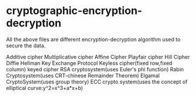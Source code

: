 # cryptographic-encryption-decryption
All the above files are different encryption-decryption algorithm used to secure the data.

Additive cipher
Multiplicative cipher
Affine Cipher
Playfair cipher
Hill Cipher
Diffie Hellman Key Exchange Protocol
Keyless cipher(fixed row,fixed column)
keyed cipher
RSA cryptosystem(uses Euler's phi function)
Rabin Cryptosystem(uses CRT-chinese Remainder Theorem)
Elgamal CryptoSystem(uses group theory)
ECC crypto system(uses the concept of elliptical curve:y^2=x^3+a*x+b)
